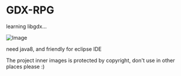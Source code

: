 # GDX-RPG
learning libgdx...

![Image](https://raw.githubusercontent.com/dingjibang/GDX-LAZY-FONT/master/foobar.jpg)

need java8, and friendly for eclipse IDE

The project inner images is protected by copyright, don't use in other places please :) 
